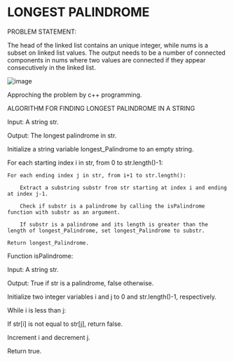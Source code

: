 # LONGEST PALINDROME

PROBLEM STATEMENT:

The head of the linked list contains an unique integer, while nums is a subset on linked list values. The output  needs to be a number of connected components in nums where two values are connected if they appear  consecutively in the linked list.

![image](https://user-images.githubusercontent.com/85669685/222213404-3b880d1c-6c83-4c64-975e-d97c82f20b41.png)

Approching the problem by c++ programming.

ALGORITHM FOR FINDING LONGEST PALINDROME IN A STRING

Input: A string str.

Output: The longest palindrome in str.

Initialize a string variable longest_Palindrome to an empty string.

For each starting index i in str, from 0 to str.length()-1:

    For each ending index j in str, from i+1 to str.length():

        Extract a substring substr from str starting at index i and ending at index j-1.
        
        Check if substr is a palindrome by calling the isPalindrome function with substr as an argument.
        
        If substr is a palindrome and its length is greater than the length of longest_Palindrome, set longest_Palindrome to substr.
    
    Return longest_Palindrome.

Function isPalindrome:

Input: A string str.

Output: True if str is a palindrome, false otherwise.

Initialize two integer variables i and j to 0 and str.length()-1, respectively.

While i is less than j:
   
   If str[i] is not equal to str[j], return false.
   
   Increment i and decrement j.

Return true.
